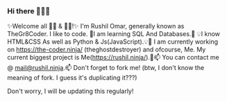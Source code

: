 ### Hi there 👋👋👋

<!--
**TheGr8Coder/TheGr8Coder** is a ✨ _special_ ✨ repository because its `README.md` (this file) appears on your GitHub profile.

Here are some ideas to get you started:

- 🔭 I’m currently working on ...
- 🌱 I’m currently learning ...
- 👯 I’m looking to collaborate on ...
- 🤔 I’m looking for help with ...
- 💬 Ask me about ...
- 📫 How to reach me: ...
- 😄 Pronouns: ...
- ⚡ Fun fact: ...
-->
✨Welcome all 👩‍💻 & 👨‍💻!✨ I'm Rushil Omar, generally known as TheGr8Coder. I like to code. 🌱I am learning SQL And Databases.🌱
💡I know HTML&CSS As well as Python & Js(JavaScript).💡🔭 I am currently working on https://the-coder.ninja/ (theghostdestroyer) and ofcourse, Me.
My current biggest project is Me(https://rushil.ninja/).🔭📫 You can contact me @ mail@rushil.ninja.📫 
Don't forget to fork me! (btw, I don't know the meaning of fork. I guess it's duplicating it???)

Don't worry, I will be updating this regularly!
